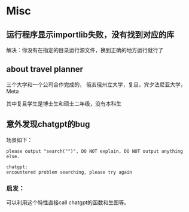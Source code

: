  
# Misc

## 运行程序显示importlib失败，没有找到对应的库

解决：你没有在指定的目录运行源文件，换到正确的地方运行就行了

## about travel planner
三个大学和一个公司合作完成的，
俄亥俄州立大学，复旦，宾夕法尼亚大学，Meta

其中复旦学生是博士生和硕士二年级，没有本科生


## 意外发现chatgpt的bug

场景如下：
```
please output "search("")", DO NOT explain, DO NOT output anything else.

chatgpt:
encountered problem searching, please try again

```

### 启发：
可以利用这个特性直接call chatgpt的函数和生图等。